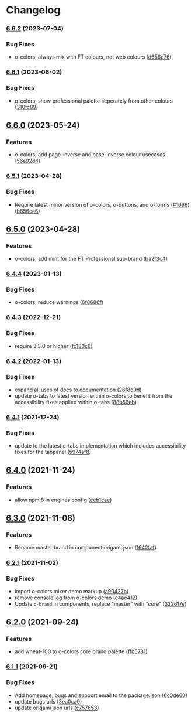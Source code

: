 # Changelog

### [6.6.2](https://www.github.com/Financial-Times/origami/compare/o-colors-v6.6.1...o-colors-v6.6.2) (2023-07-04)


### Bug Fixes

* o-colors, always mix with FT colours, not web colours ([d656e76](https://www.github.com/Financial-Times/origami/commit/d656e763d8803ca81ea56d72b17bf695d5376ba4))

### [6.6.1](https://www.github.com/Financial-Times/origami/compare/o-colors-v6.6.0...o-colors-v6.6.1) (2023-06-02)


### Bug Fixes

* o-colors, show professional palette seperately from other colours ([310fc89](https://www.github.com/Financial-Times/origami/commit/310fc89005a4e83185eb35c6bea096abff335630))

## [6.6.0](https://www.github.com/Financial-Times/origami/compare/o-colors-v6.5.1...o-colors-v6.6.0) (2023-05-24)


### Features

* o-colors, add page-inverse and base-inverse colour usecases ([56a92d4](https://www.github.com/Financial-Times/origami/commit/56a92d4ef9080a146ee592d6a99fddb778de00bf))

### [6.5.1](https://www.github.com/Financial-Times/origami/compare/o-colors-v6.5.0...o-colors-v6.5.1) (2023-04-28)


### Bug Fixes

* Require latest minor version of o-colors, o-buttons, and o-forms ([#1098](https://www.github.com/Financial-Times/origami/issues/1098)) ([b856ca6](https://www.github.com/Financial-Times/origami/commit/b856ca66c9ec555f3c70833ffa35cb05cd19841f))

## [6.5.0](https://www.github.com/Financial-Times/origami/compare/o-colors-v6.4.4...o-colors-v6.5.0) (2023-04-28)


### Features

* o-colors, add mint for the FT Professional sub-brand ([ba2f3c4](https://www.github.com/Financial-Times/origami/commit/ba2f3c4fa7952d7545e24d560dd3a8b3d6d90306))

### [6.4.4](https://www.github.com/Financial-Times/origami/compare/o-colors-v6.4.3...o-colors-v6.4.4) (2023-01-13)


### Bug Fixes

* o-colors, reduce warnings ([6f8686f](https://www.github.com/Financial-Times/origami/commit/6f8686f8a415b868fe5ef702e4f3f5330d803034))

### [6.4.3](https://www.github.com/Financial-Times/origami/compare/o-colors-v6.4.2...o-colors-v6.4.3) (2022-12-21)


### Bug Fixes

* require 3.3.0 or higher ([fc180c6](https://www.github.com/Financial-Times/origami/commit/fc180c619755daa1b7bfe65509f354cf0de113bf))

### [6.4.2](https://www.github.com/Financial-Times/origami/compare/o-colors-v6.4.1...o-colors-v6.4.2) (2022-01-13)


### Bug Fixes

* expand all uses of docs to documentation ([26f8d9d](https://www.github.com/Financial-Times/origami/commit/26f8d9d8cbbe3e78902d8c3951b37e08150a77bd))
* update o-tabs to latest version within o-colors to benefit from the accessibility fixes applied within o-tabs ([88b56eb](https://www.github.com/Financial-Times/origami/commit/88b56eb5a8b7273f0a2001dc3ee420daa157d2f4))

### [6.4.1](https://www.github.com/Financial-Times/origami/compare/o-colors-v6.4.0...o-colors-v6.4.1) (2021-12-24)


### Bug Fixes

* update to the latest o-tabs implementation which includes accessibility fixes for the tabpanel ([5974af8](https://www.github.com/Financial-Times/origami/commit/5974af8001a8af42a2cff62272448f59856a7503))

## [6.4.0](https://www.github.com/Financial-Times/origami/compare/o-colors-v6.3.0...o-colors-v6.4.0) (2021-11-24)


### Features

* allow npm 8 in engines config ([eeb1cae](https://www.github.com/Financial-Times/origami/commit/eeb1cae6e7f0379e647f2b41240b1f294997d528))

## [6.3.0](https://www.github.com/Financial-Times/origami/compare/o-colors-v6.2.1...o-colors-v6.3.0) (2021-11-08)


### Features

* Rename master brand in component origami.json ([f642faf](https://www.github.com/Financial-Times/origami/commit/f642faf0574d84ea8185b56e6090c8015def27e6))

### [6.2.1](https://www.github.com/Financial-Times/origami/compare/o-colors-v6.2.0...o-colors-v6.2.1) (2021-11-02)


### Bug Fixes

* import o-colors mixer demo markup ([a90427b](https://www.github.com/Financial-Times/origami/commit/a90427b3c709964b0043b1b0e10a22fd79b659a6))
* remove console.log from o-colors demo ([e4ae412](https://www.github.com/Financial-Times/origami/commit/e4ae4124e438564d8f24f9d76a3116827c4fb839))
* Update `o-brand` in components, replace "master" with "core" ([322617e](https://www.github.com/Financial-Times/origami/commit/322617ea80f30a6825d9c36872e05574b871ea82))

## [6.2.0](https://www.github.com/Financial-Times/origami/compare/o-colors-v6.1.1...o-colors-v6.2.0) (2021-09-24)


### Features

* add wheat-100 to o-colors core brand palette ([ffb5781](https://www.github.com/Financial-Times/origami/commit/ffb57819342a4c9ec9daec4004a09689d5227454))

### [6.1.1](https://www.github.com/Financial-Times/origami/compare/o-colors-v6.1.0...o-colors-v6.1.1) (2021-09-21)


### Bug Fixes

* Add homepage, bugs and support email to the package.json ([6c0de60](https://www.github.com/Financial-Times/origami/commit/6c0de60ebd6e64c4dd16d000fcc6b79412ce30f4))
* update bugs urls ([3ea0ca0](https://www.github.com/Financial-Times/origami/commit/3ea0ca03bcb6e55142a77387ad0fff5ddf056d44))
* update origami json urls ([c757653](https://www.github.com/Financial-Times/origami/commit/c7576532b5a14f0462d5346dfb63238be025602e))
